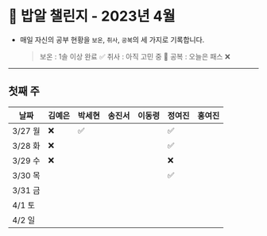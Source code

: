 # 🍚 밥알 챌린지 - 2023년 4월
- 매일 자신의 공부 현황을 `보온`, `취사`, `공복`의 세 가지로 기록합니다.
    
    > 보온 : 1솔 이상 완료 ✅
    취사 : 아직 고민 중 🤔
    공복 : 오늘은 패스 ❌
---

## 첫째 주

**날짜**|김예은|박세현|송진서|이동령|정여진|홍여진
---|---|---|---|---|---|---
3/27 월|❌ |✅ | | |✅| 
3/28 화|❌ | | | |✅| 
3/29 수|❌ | | | |❌| 
3/30 목| | | | |✅| 
3/31 금| | | | | | 
4/1 토| | | | | | 
4/2 일| | | | | | 
